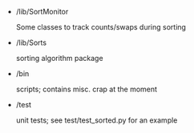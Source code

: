 
 * /lib/SortMonitor

   Some classes to track counts/swaps during sorting

 * /lib/Sorts

   sorting algorithm package

 * /bin

   scripts; contains misc. crap at the moment

 * /test

   unit tests; see test/test_sorted.py for an example

 
